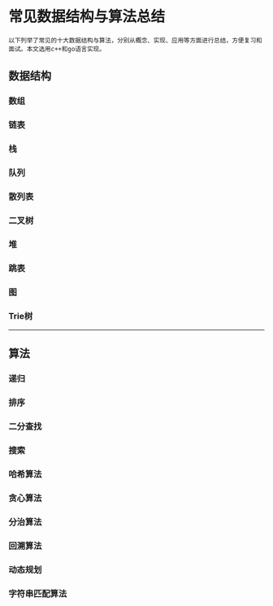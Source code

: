 <!--
 * @Author: luomingshun
 * @Date: 2020-03-01 23:07:50
 * @LastEditors: Do not edit
 * @LastEditTime: 2020-03-01 23:08:18
 * @Description: file content
 -->
# 常见数据结构与算法总结
    以下列举了常见的十大数据结构与算法，分别从概念、实现、应用等方面进行总结，方便复习和面试。本文选用c++和go语言实现。
## 数据结构
### 数组
### 链表
### 栈
### 队列
### 散列表
### 二叉树
### 堆
### 跳表
### 图
### Trie树

---

## 算法
### 递归
### 排序
### 二分查找
### 搜索
### 哈希算法
### 贪心算法
### 分治算法
### 回溯算法
### 动态规划
### 字符串匹配算法